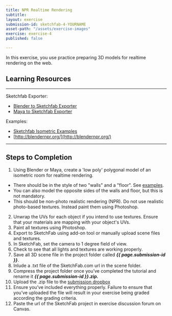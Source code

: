 ```yaml
---
title: NPR Realtime Rendering
subtitle: 
layout: exercise
submission-id: sketchfab-4-YOURNAME
asset-path: "/assets/exercise-images"
exercise: exercise-4
published: false

---
```

In this exercise, you use practice preparing 3D models for realtime rendering on the web.

## Learning Resources

---

Sketchfab Exporter:

- [Blender to Sketchfab Exporter](https://sketchfab.com/exporters/blender)
- [Maya to Sketchfab Exporter](https://sketchfab.com/exporters/maya)

Examples:

- [Sketchfab Isometric Examples](https://sketchfab.com/bartv/collections/isometric-scenes)
- [http://blendernpr.org/](http://blendernpr.org/)

---

## Steps to Completion

1. Using Blender or Maya, create a 'low poly' polygonal model of an isometric room for realtime rendering.
  - There should be in the style of two "walls" and a "floor". See [examples](https://sketchfab.com/bartv/collections/isometric-scenes).
  - You can also model the opposite sides of the walls and floor, but this is not mandatory.
  - This should be non-photo realistic rendering (NPR). Do not use realistic photo-based textures. Instead paint them using Photoshop.
2. Unwrap the UVs for each object if you intend to use textures. Ensure that your materials are mapping with your object's UVs.
3. Paint all textures using Photoshop.
4. Export to SketchFab using add-on tool or manually upload scene files and textures.
5. In SketchFab, set the camera to 1 degree field of view.
5. Check to see that all lights and textures are working properly.
9. Save all 3D scene file in the project folder called **_{{ page.submission-id }}_**.
10. Inlude a .txt file of the SketchFab.com url in the scene folder.
10. Compress the project folder once you’ve completed the tutorial and rename it **_{{ page.submission-id }}.zip._**
11. Upload the .zip file to the [submission dropbox]()
12. Ensure you’ve included everything properly. Failure to ensure that you’ve uploaded the file will result in your exercise being graded according the grading criteria.
13. Paste the url of the SketchFab project in exercise discussion forum on Canvas.